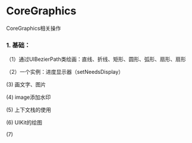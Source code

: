 # CoreGraphics
CoreGraphics相关操作

### 1. 基础：
（1）通过UIBezierPath类绘画：直线、折线、矩形、圆形、弧形、扇形、扇形

（2）一个实例：进度显示器（setNeedsDisplay）

 (3) 画文字、图片
 
 (4) image添加水印
 
 (5) 上下文栈的使用
 
 (6) UIKit的绘图
 
 (7) 

